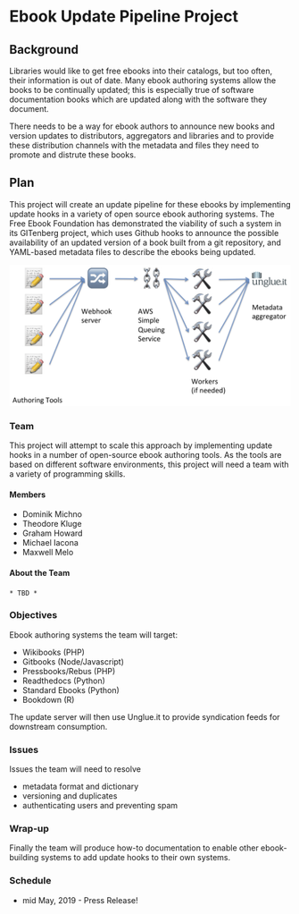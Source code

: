# Ebook Update Pipeline Project

## Background

Libraries would like to get free ebooks into their catalogs, but too often, their information is out of date. Many ebook authoring systems allow the books to be continually updated; this is especially true of software documentation books which are updated along with the software they document.

There needs to be a way for ebook authors to announce new books and version updates to distributors, aggregators and libraries and to provide these distribution channels with the metadata and files they need to promote and distrute these books.

## Plan
This project will create an update pipeline for these ebooks by implementing update hooks in a variety of open source ebook authoring systems. The Free Ebook Foundation has demonstrated the viability of such a system in its GITenberg project, which uses Github hooks to announce the possible availability of an updated version of a book built from a git repository, and YAML-based metadata files to describe the ebooks being updated.

![Proposed update system](pipeline_diagram.png "pipeline diagram")

### Team
This project will attempt to scale this approach by implementing update hooks in a number of open-source ebook authoring tools. As the tools are based on different software environments, this project will need a team with a variety of programming skills.

#### Members
- Dominik Michno
- Theodore Kluge
- Graham Howard
- Michael Iacona
- Maxwell Melo

#### About the Team
    * TBD *

### Objectives
Ebook authoring systems the team will target:
 - Wikibooks (PHP)
 - Gitbooks (Node/Javascript)
 - Pressbooks/Rebus (PHP)
 - Readthedocs (Python)
 - Standard Ebooks (Python)
 - Bookdown (R)

The update server will then use Unglue.it to provide syndication feeds for downstream consumption.

### Issues
Issues the team will need to resolve

 - metadata format and dictionary
 - versioning and duplicates
 - authenticating users and preventing spam

### Wrap-up
Finally the team will produce how-to documentation to enable other ebook-building systems to add update hooks to their own systems.

### Schedule

 - mid May, 2019 -  Press Release!
